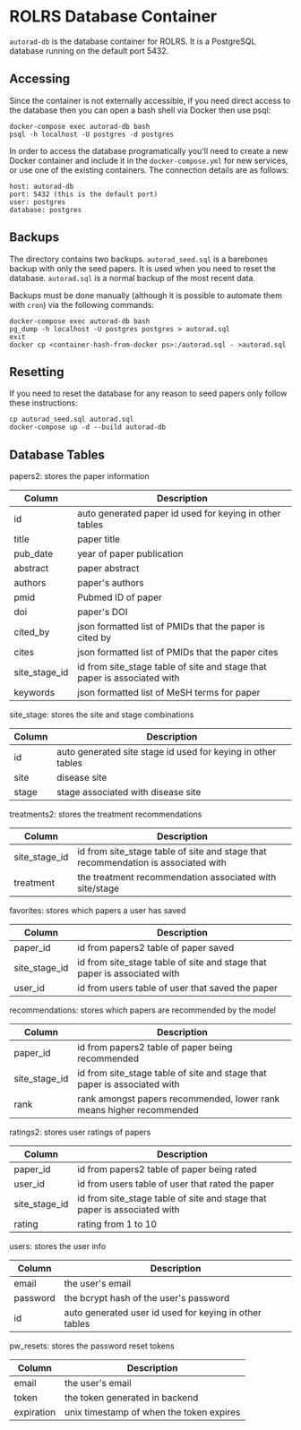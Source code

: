 # ROLRS Database Container

`autorad-db` is the database container for ROLRS. It is a PostgreSQL database running on the default port 5432.

## Accessing

Since the container is not externally accessible, if you need direct access to the database then you can open a bash shell via Docker then use psql:
```
docker-compose exec autorad-db bash
psql -h localhost -U postgres -d postgres
```

In order to access the database programatically you'll need to create a new Docker container and include it in the `docker-compose.yml` for new services, or use one of the existing containers. The connection details are as follows:
```
host: autorad-db
port: 5432 (this is the default port)
user: postgres
database: postgres
```

## Backups

The directory contains two backups. `autorad_seed.sql` is a barebones backup with only the seed papers. It is used when you need to reset the database. `autorad.sql` is a normal backup of the most recent data. 

Backups must be done manually (although it is possible to automate them with `cron`) via the following commands:
```
docker-compose exec autorad-db bash
pg_dump -h localhost -U postgres postgres > autorad.sql
exit
docker cp <container-hash-from-docker ps>:/autorad.sql - >autorad.sql
```

## Resetting

If you need to reset the database for any reason to seed papers only follow these instructions:
```
cp autorad_seed.sql autorad.sql
docker-compose up -d --build autorad-db
```

## Database Tables
papers2: stores the paper information

Column        | Description
--------------|-------------
id            | auto generated paper id used for keying in other tables
title         | paper title
pub_date      | year of paper publication
abstract      | paper abstract
authors       | paper's authors
pmid          | Pubmed ID of paper
doi           | paper's DOI
cited_by      | json formatted list of PMIDs that the paper is cited by
cites         | json formatted list of PMIDs that the paper cites
site_stage_id | id from site_stage table of site and stage that paper is associated with
keywords      | json formatted list of MeSH terms for paper

site_stage: stores the site and stage combinations

Column | Description
-------|-------------
id     | auto generated site stage id used for keying in other tables
site   | disease site
stage  | stage associated with disease site

treatments2: stores the treatment recommendations

Column        | Description
--------------|-------------
site_stage_id | id from site_stage table of site and stage that recommendation is associated with
treatment     | the treatment recommendation associated with site/stage

favorites: stores which papers a user has saved

Column        | Description
--------------|-------------
paper_id      | id from papers2 table of paper saved
site_stage_id | id from site_stage table of site and stage that paper is associated with
user_id       | id from users table of user that saved the paper

recommendations: stores which papers are recommended by the model

Column        | Description
--------------|-------------
paper_id      | id from papers2 table of paper being recommended
site_stage_id | id from site_stage table of site and stage that paper is associated with
rank          | rank amongst papers recommended, lower rank means higher recommended

ratings2: stores user ratings of papers

Column        | Description
--------------|-------------
paper_id      | id from papers2 table of paper being rated
user_id       | id from users table of user that rated the paper
site_stage_id | id from site_stage table of site and stage that paper is associated with
rating        | rating from 1 to 10

users: stores the user info

Column   | Description
---------|-------------
email    | the user's email
password | the bcrypt hash of the user's password
id       | auto generated user id used for keying in other tables

pw_resets: stores the password reset tokens

Column     | Description
-----------|-------------
email      | the user's email
token      | the token generated in backend
expiration | unix timestamp of when the token expires